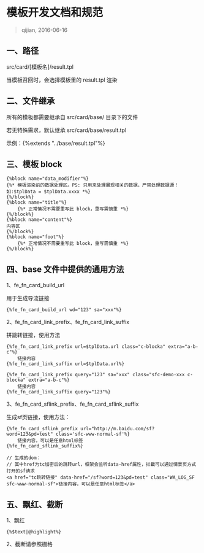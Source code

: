 # 模板开发文档和规范

> qijian, 2016-06-16

## 一、路径

src/card/[模板名]/result.tpl

当模板召回时，会选择模板里的 result.tpl 渲染

## 二、文件继承

所有的模板都需要继承自 src/card/base/ 目录下的文件

若无特殊需求，默认继承 src/card/base/result.tpl

示例：{%extends "../base/result.tpl"%}

## 三、模板 block
```
{%block name="data_modifier"%}
{%* 模板渲染前的数据处理区。PS: 只用来处理展现相关的数据，严禁处理数据源！如:$tplData = $tplData.xxxx *%}
{%/block%}
{%block name="title"%}
    {%* 正常情况不需要重写此 block，重写需慎重 *%}
{%/block%}
{%block name="content"%}
内容区
{%/block%}
{%block name="foot"%}
    {%* 正常情况不需要重写此 block，重写需慎重 *%}
{%/block%}
```

## 四、base 文件中提供的通用方法

1、fe_fn_card_build_url

用于生成导流链接
```
{%fe_fn_card_build_url wd="123" sa="xxx"%}
```

2、fe_fn_card_link_prefix、fe_fn_card_link_suffix

拼跳转链接，使用方法

```
{%fe_fn_card_link_prefix url=$tplData.url class="c-blocka" extra="a-b-c"%}
    链接内容
{%fe_fn_card_link_suffix url=$tplData.url%}

{%fe_fn_card_link_prefix query="123" sa="xxx" class="sfc-demo-xxx c-blocka" extra="a-b-c"%}
    链接内容
{%fe_fn_card_link_suffix query="123"%}
```

3、fe_fn_card_sflink_prefix、fe_fn_card_sflink_suffix

生成sf页链接，使用方法：


```
{%fe_fn_card_sflink_prefix url="http://m.baidu.com/sf?word=123&pd=test" class='sfc-www-normal-sf'%}
    链接内容，可以是任意html标签
{%fe_fn_card_sflink_suffix%}

// 生成的dom：
// 其中href为tc加密后的跳转url，框架会监听data-href属性，拦截可以通过情景页方式打开的sf请求
<a href="tc跳转链接" data-href="/sf?word=123&pd=test" class="WA_LOG_SF sfc-www-normal-sf">链接内容，可以是任意html标签</a>
```

## 五、飘红、截断

1、飘红

```
{%$text|@highlight%}
```

2、截断请参照栅格
